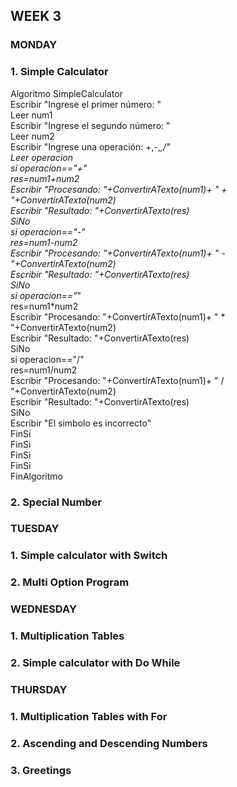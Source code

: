 ## WEEK 3 

### MONDAY
### 1. Simple Calculator
Algoritmo SimpleCalculator <br>
	Escribir "Ingrese el primer número: " <br>
	Leer num1 <br>
	Escribir "Ingrese el segundo número: " <br>
	Leer num2 <br>
	Escribir "Ingrese una operación: +,-,*,/" <br>
	Leer operacion <br>
	si operacion=="+" <br>
		res=num1+num2 <br>
		Escribir "Procesando: "+ConvertirATexto(num1)+ " + "+ConvertirATexto(num2) <br>
		Escribir "Resultado: "+ConvertirATexto(res) <br>
	SiNo <br>
		si operacion=="-" <br>
			res=num1-num2 <br>
			Escribir "Procesando: "+ConvertirATexto(num1)+ " - "+ConvertirATexto(num2) <br>
			Escribir "Resultado: "+ConvertirATexto(res) <br>
		SiNo <br>
			si operacion=="*" <br>
				res=num1*num2 <br>
				Escribir "Procesando: "+ConvertirATexto(num1)+ " * "+ConvertirATexto(num2) <br>
				Escribir "Resultado: "+ConvertirATexto(res) <br>
			SiNo <br>
				si operacion=="/" <br>
					res=num1/num2 <br>
					Escribir "Procesando: "+ConvertirATexto(num1)+ " / "+ConvertirATexto(num2) <br>
					Escribir "Resultado: "+ConvertirATexto(res) <br>
				SiNo <br>
					Escribir "El simbolo es incorrecto" <br>
				FinSi <br>
			FinSi <br>
		FinSi <br>
	FinSi <br>
FinAlgoritmo <br>





### 2. Special Number


### TUESDAY
### 1. Simple calculator with Switch

### 2. Multi Option Program

### WEDNESDAY
### 1. Multiplication Tables
### 2.  Simple calculator with Do While

### THURSDAY
### 1. Multiplication Tables with For
### 2. Ascending and Descending Numbers
### 3. Greetings
